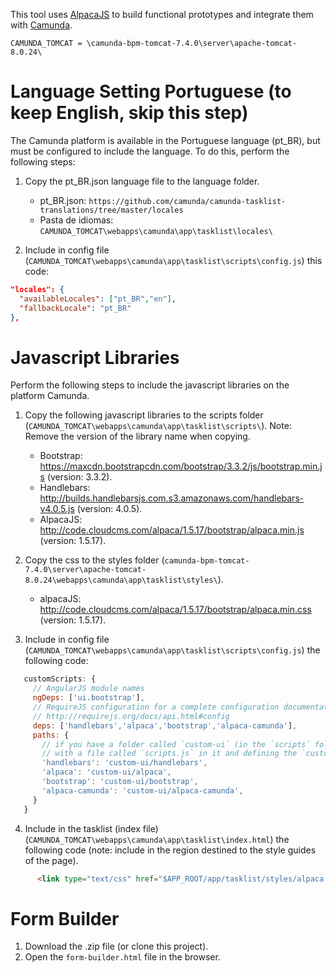 This tool uses [AlpacaJS](https://github.com/gitana/alpaca) to build functional prototypes and integrate them with [Camunda](https://github.com/camunda/camunda-bpm-platform).

```CAMUNDA_TOMCAT = \camunda-bpm-tomcat-7.4.0\server\apache-tomcat-8.0.24\```

# Language Setting Portuguese (to keep English, skip this step)

The Camunda platform is available in the Portuguese language (pt_BR), but must be configured to include the language. To do this, perform the following steps:

1. Copy the pt_BR.json language file to the language folder.
   * pt_BR.json: ```https://github.com/camunda/camunda-tasklist-translations/tree/master/locales```
   * Pasta de idiomas: ```CAMUNDA_TOMCAT\webapps\camunda\app\tasklist\locales\```
	
2. Include in config file (```CAMUNDA_TOMCAT\webapps\camunda\app\tasklist\scripts\config.js```) this code:

```json
"locales": {
  "availableLocales": ["pt_BR","en"],
  "fallbackLocale": "pt_BR"
},
```

# Javascript Libraries

Perform the following steps to include the javascript libraries on the platform Camunda.

1. Copy the following javascript libraries to the scripts folder (```CAMUNDA_TOMCAT\webapps\camunda\app\tasklist\scripts\```). Note: Remove the version of the library name when copying.
   * Bootstrap:	https://maxcdn.bootstrapcdn.com/bootstrap/3.3.2/js/bootstrap.min.js (version: 3.3.2).
   * Handlebars: http://builds.handlebarsjs.com.s3.amazonaws.com/handlebars-v4.0.5.js (version: 4.0.5).
   * AlpacaJS: http://code.cloudcms.com/alpaca/1.5.17/bootstrap/alpaca.min.js (version: 1.5.17).

2. Copy the css to the styles folder (```camunda-bpm-tomcat-7.4.0\server\apache-tomcat-8.0.24\webapps\camunda\app\tasklist\styles\```).
   * alpacaJS: http://code.cloudcms.com/alpaca/1.5.17/bootstrap/alpaca.min.css (version: 1.5.17).

3. Include in config file (```CAMUNDA_TOMCAT\webapps\camunda\app\tasklist\scripts\config.js```) the following code:

```javascript		
   customScripts: {
	 // AngularJS module names
	 ngDeps: ['ui.bootstrap'],
	 // RequireJS configuration for a complete configuration documentation see:
	 // http://requirejs.org/docs/api.html#config
	 deps: ['handlebars','alpaca','bootstrap','alpaca-camunda'],
	 paths: {
	   // if you have a folder called `custom-ui` (in the `scripts` folder)
	   // with a file called `scripts.js` in it and defining the `custom-ui` AMD module
	   'handlebars': 'custom-ui/handlebars',
	   'alpaca': 'custom-ui/alpaca',
	   'bootstrap': 'custom-ui/bootstrap',
	   'alpaca-camunda': 'custom-ui/alpaca-camunda',
	 }
   }
```
4.  Include in the tasklist (index file) (```CAMUNDA_TOMCAT\webapps\camunda\app\tasklist\index.html```) the following code (note: include in the region destined to the style guides of the page).
	 
```html
	  <link type="text/css" href="$APP_ROOT/app/tasklist/styles/alpaca.min.css" rel="stylesheet" />
```

# Form Builder

1. Download the .zip file (or clone this project).
2. Open the ```form-builder.html``` file in the browser.
